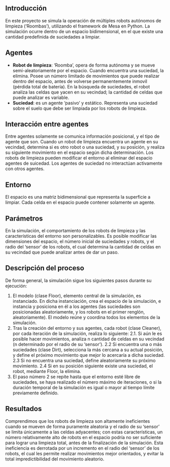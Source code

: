 ## Introducción
En este proyecto se simula la operación de múltiples robots autónomos de limpieza (‘Roombas’), utilizando el framework de Mesa en Python. La simulación ocurre dentro de un espacio bidimensional, en el que existe una cantidad predefinida de suciedades a limpiar. 

## Agentes
- **Robot de limpieza**: ‘Roomba’, opera de forma autónoma y se mueve semi-aleatoriamente por el espacio. Cuando encuentra una suciedad, la elimina. Posee un número limitado de movimientos que puede realizar dentro del espacio, antes de volverse permanentemente inmovil (pérdida total de batería). En la búsqueda de suciedades, el robot analiza las celdas que yacen en su vecindad; la cantidad de celdas que puede analizar es variable. 
- **Suciedad**: es un agente ‘pasivo’ y estático. Representa una suciedad sobre el suelo que debe ser limpiada por los robots de limpieza. 

## Interacción entre agentes
Entre agentes solamente se comunica información posicional, y el tipo de agente que son. Cuando un robot de limpieza encuentra un agente en su vecindad, determina si es otro robot o una suciedad, y su posición, y realiza su siguiente movimiento en el espacio según dicha determinación. Los robots de limpieza pueden modificar el entorno al eliminar del espacio agentes de suicedad. Los agentes de suciedad no interactúan activamente con otros agentes. 

## Entorno 
El espacio es una matriz bidimensional que representa la superficie a limpiar. Cada celda en el espacio puede contener solamente un agente. 

## Parámetros 
En la simulación, el comportamiento de los robots de limpieza y las características del entorno son personalizables. Es posible modificar las dimensiones del espacio, el número inicial de suciedades y robots, y el radio del ‘sensor’ de los robots, el cual determina la cantidad de celdas en su vecindad que puede analizar antes de dar un paso. 

## Descripción del proceso 
De forma general, la simulación sigue los siguientes pasos durante su ejecución: 
1. El modelo (clase Floor), elemento central de la simulación, es instanciado. En dicha instanciación, crea el espacio de la simulación, e instancia y posiciona en él a los agentes (las suciedades son posicionadas aleatoriamente, y los robots en el primer renglón, aleatoriamente). El modelo reúne y coordina todos los elementos de la simulación. 
2. Tras la creación del entorno y sus agentes, cada robot (clase Cleaner), por cada iteración de la simulación, realiza lo siguiente: 
2.1. Si aún le es posible hacer movimientos, analiza n cantidad de celdas en su vecindad (n determinado por el radio de su ‘sensor’). 
2.2 Si encuentra una o más suciedades (clase Dirt), selecciona la más cercana a su actual posición, y define el próximo movimiento que mejor lo acercaría a dicha suciedad. 
2.3 Si no encuentra una suciedad, define aleatoriamente su próximo movimiento. 
2.4 Si en su posición siguiente existe una suciedad, el robot, mediante Floor, la elimina. 
3. El paso número 2 se repite hasta que el entorno esté libre de suciedades, se haya realizado el número máximo de iteraciones, o si la duración temporal de la simulación es igual o mayor al tiempo límite previamente definido. 

## Resultados
Comprendimos que los robots de limpieza son altamente ineficientes cuando se mueven de forma puramente aleatoria y el radio de su ‘sensor’ se limita únicamente a las celdas adyacentes; con estas características, un número relativamente alto de robots en el espacio podría no ser suficiente para lograr una limpieza total, antes de la finalización de la simulación. Esta ineficiencia es derrotada por un incremento en el radio del ‘sensor’ de los robots, el cual les permite realizar movimientos mejor orientados, y evitar la total impredictibilidad del movimiento aleatorio. 
